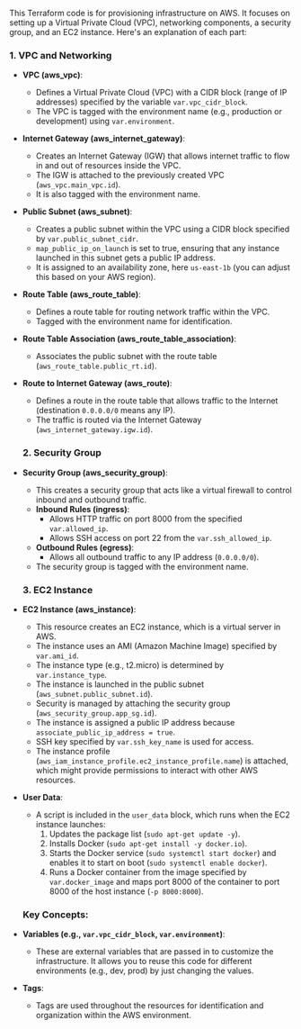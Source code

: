 This Terraform code is for provisioning infrastructure on AWS. It focuses on setting up a Virtual Private Cloud (VPC), networking components, a security group, and an EC2 instance. Here's an explanation of each part:

### **1\. VPC and Networking**

* **VPC (aws\_vpc)**:  
  * Defines a Virtual Private Cloud (VPC) with a CIDR block (range of IP addresses) specified by the variable `var.vpc_cidr_block`.  
  * The VPC is tagged with the environment name (e.g., production or development) using `var.environment`.  
* **Internet Gateway (aws\_internet\_gateway)**:  
  * Creates an Internet Gateway (IGW) that allows internet traffic to flow in and out of resources inside the VPC.  
  * The IGW is attached to the previously created VPC (`aws_vpc.main_vpc.id`).  
  * It is also tagged with the environment name.  
* **Public Subnet (aws\_subnet)**:  
  * Creates a public subnet within the VPC using a CIDR block specified by `var.public_subnet_cidr`.  
  * `map_public_ip_on_launch` is set to true, ensuring that any instance launched in this subnet gets a public IP address.  
  * It is assigned to an availability zone, here `us-east-1b` (you can adjust this based on your AWS region).  
* **Route Table (aws\_route\_table)**:  
  * Defines a route table for routing network traffic within the VPC.  
  * Tagged with the environment name for identification.  
* **Route Table Association (aws\_route\_table\_association)**:  
  * Associates the public subnet with the route table (`aws_route_table.public_rt.id`).  
* **Route to Internet Gateway (aws\_route)**:  
  * Defines a route in the route table that allows traffic to the Internet (destination `0.0.0.0/0` means any IP).  
  * The traffic is routed via the Internet Gateway (`aws_internet_gateway.igw.id`).

  ### **2\. Security Group**

* **Security Group (aws\_security\_group)**:  
  * This creates a security group that acts like a virtual firewall to control inbound and outbound traffic.  
  * **Inbound Rules (ingress)**:  
    * Allows HTTP traffic on port 8000 from the specified `var.allowed_ip`.  
    * Allows SSH access on port 22 from the `var.ssh_allowed_ip`.  
  * **Outbound Rules (egress)**:  
    * Allows all outbound traffic to any IP address (`0.0.0.0/0`).  
  * The security group is tagged with the environment name.

  ### **3\. EC2 Instance**

* **EC2 Instance (aws\_instance)**:  
  * This resource creates an EC2 instance, which is a virtual server in AWS.  
  * The instance uses an AMI (Amazon Machine Image) specified by `var.ami_id`.  
  * The instance type (e.g., t2.micro) is determined by `var.instance_type`.  
  * The instance is launched in the public subnet (`aws_subnet.public_subnet.id`).  
  * Security is managed by attaching the security group (`aws_security_group.app_sg.id`).  
  * The instance is assigned a public IP address because `associate_public_ip_address = true`.  
  * SSH key specified by `var.ssh_key_name` is used for access.  
  * The instance profile (`aws_iam_instance_profile.ec2_instance_profile.name`) is attached, which might provide permissions to interact with other AWS resources.  
* **User Data**:  
  * A script is included in the `user_data` block, which runs when the EC2 instance launches:  
    1. Updates the package list (`sudo apt-get update -y`).  
    2. Installs Docker (`sudo apt-get install -y docker.io`).  
    3. Starts the Docker service (`sudo systemctl start docker`) and enables it to start on boot (`sudo systemctl enable docker`).  
    4. Runs a Docker container from the image specified by `var.docker_image` and maps port 8000 of the container to port 8000 of the host instance (`-p 8000:8000`).

  ### **Key Concepts:**

* **Variables (e.g., `var.vpc_cidr_block`, `var.environment`)**:  
  * These are external variables that are passed in to customize the infrastructure. It allows you to reuse this code for different environments (e.g., dev, prod) by just changing the values.  
* **Tags**:  
  * Tags are used throughout the resources for identification and organization within the AWS environment.


